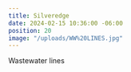 ```yaml
---
title: Silveredge
date: 2024-02-15 10:36:00 -06:00
position: 20
image: "/uploads/WW%20LINES.jpg"
---
```


Wastewater lines